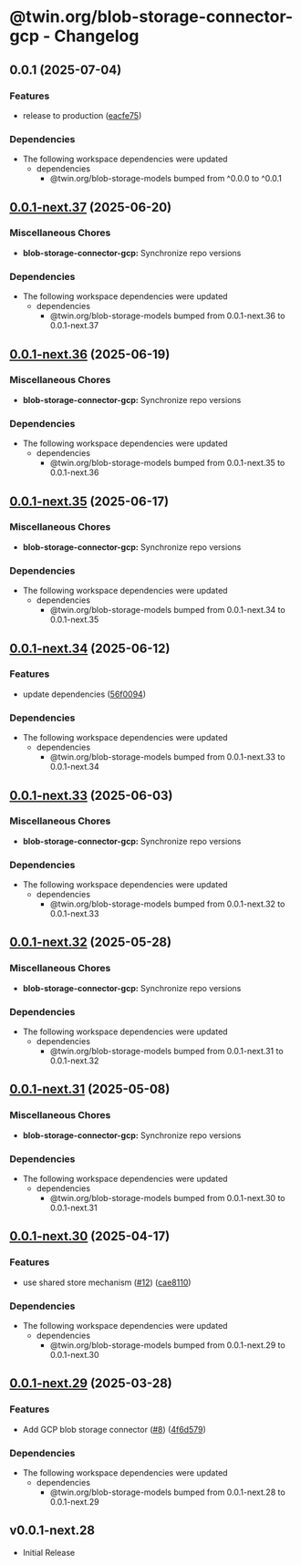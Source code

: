 # @twin.org/blob-storage-connector-gcp - Changelog

## 0.0.1 (2025-07-04)


### Features

* release to production ([eacfe75](https://github.com/twinfoundation/blob-storage/commit/eacfe754a0dcd9243d9e13d86422327d0a605164))


### Dependencies

* The following workspace dependencies were updated
  * dependencies
    * @twin.org/blob-storage-models bumped from ^0.0.0 to ^0.0.1

## [0.0.1-next.37](https://github.com/twinfoundation/blob-storage/compare/blob-storage-connector-gcp-v0.0.1-next.36...blob-storage-connector-gcp-v0.0.1-next.37) (2025-06-20)


### Miscellaneous Chores

* **blob-storage-connector-gcp:** Synchronize repo versions


### Dependencies

* The following workspace dependencies were updated
  * dependencies
    * @twin.org/blob-storage-models bumped from 0.0.1-next.36 to 0.0.1-next.37

## [0.0.1-next.36](https://github.com/twinfoundation/blob-storage/compare/blob-storage-connector-gcp-v0.0.1-next.35...blob-storage-connector-gcp-v0.0.1-next.36) (2025-06-19)


### Miscellaneous Chores

* **blob-storage-connector-gcp:** Synchronize repo versions


### Dependencies

* The following workspace dependencies were updated
  * dependencies
    * @twin.org/blob-storage-models bumped from 0.0.1-next.35 to 0.0.1-next.36

## [0.0.1-next.35](https://github.com/twinfoundation/blob-storage/compare/blob-storage-connector-gcp-v0.0.1-next.34...blob-storage-connector-gcp-v0.0.1-next.35) (2025-06-17)


### Miscellaneous Chores

* **blob-storage-connector-gcp:** Synchronize repo versions


### Dependencies

* The following workspace dependencies were updated
  * dependencies
    * @twin.org/blob-storage-models bumped from 0.0.1-next.34 to 0.0.1-next.35

## [0.0.1-next.34](https://github.com/twinfoundation/blob-storage/compare/blob-storage-connector-gcp-v0.0.1-next.33...blob-storage-connector-gcp-v0.0.1-next.34) (2025-06-12)


### Features

* update dependencies ([56f0094](https://github.com/twinfoundation/blob-storage/commit/56f0094b68d8bd22864cd899ac1b61d95540f719))


### Dependencies

* The following workspace dependencies were updated
  * dependencies
    * @twin.org/blob-storage-models bumped from 0.0.1-next.33 to 0.0.1-next.34

## [0.0.1-next.33](https://github.com/twinfoundation/blob-storage/compare/blob-storage-connector-gcp-v0.0.1-next.32...blob-storage-connector-gcp-v0.0.1-next.33) (2025-06-03)


### Miscellaneous Chores

* **blob-storage-connector-gcp:** Synchronize repo versions


### Dependencies

* The following workspace dependencies were updated
  * dependencies
    * @twin.org/blob-storage-models bumped from 0.0.1-next.32 to 0.0.1-next.33

## [0.0.1-next.32](https://github.com/twinfoundation/blob-storage/compare/blob-storage-connector-gcp-v0.0.1-next.31...blob-storage-connector-gcp-v0.0.1-next.32) (2025-05-28)


### Miscellaneous Chores

* **blob-storage-connector-gcp:** Synchronize repo versions


### Dependencies

* The following workspace dependencies were updated
  * dependencies
    * @twin.org/blob-storage-models bumped from 0.0.1-next.31 to 0.0.1-next.32

## [0.0.1-next.31](https://github.com/twinfoundation/blob-storage/compare/blob-storage-connector-gcp-v0.0.1-next.30...blob-storage-connector-gcp-v0.0.1-next.31) (2025-05-08)


### Miscellaneous Chores

* **blob-storage-connector-gcp:** Synchronize repo versions


### Dependencies

* The following workspace dependencies were updated
  * dependencies
    * @twin.org/blob-storage-models bumped from 0.0.1-next.30 to 0.0.1-next.31

## [0.0.1-next.30](https://github.com/twinfoundation/blob-storage/compare/blob-storage-connector-gcp-v0.0.1-next.29...blob-storage-connector-gcp-v0.0.1-next.30) (2025-04-17)


### Features

* use shared store mechanism ([#12](https://github.com/twinfoundation/blob-storage/issues/12)) ([cae8110](https://github.com/twinfoundation/blob-storage/commit/cae8110681847a1ac4fcac968b8196694e49c320))


### Dependencies

* The following workspace dependencies were updated
  * dependencies
    * @twin.org/blob-storage-models bumped from 0.0.1-next.29 to 0.0.1-next.30

## [0.0.1-next.29](https://github.com/twinfoundation/blob-storage/compare/blob-storage-connector-gcp-v0.0.1-next.28...blob-storage-connector-gcp-v0.0.1-next.29) (2025-03-28)


### Features

* Add GCP blob storage connector ([#8](https://github.com/twinfoundation/blob-storage/issues/8)) ([4f6d579](https://github.com/twinfoundation/blob-storage/commit/4f6d579c01b3ae13ebcd9029b279da62e4fde859))


### Dependencies

* The following workspace dependencies were updated
  * dependencies
    * @twin.org/blob-storage-models bumped from 0.0.1-next.28 to 0.0.1-next.29

## v0.0.1-next.28

- Initial Release
